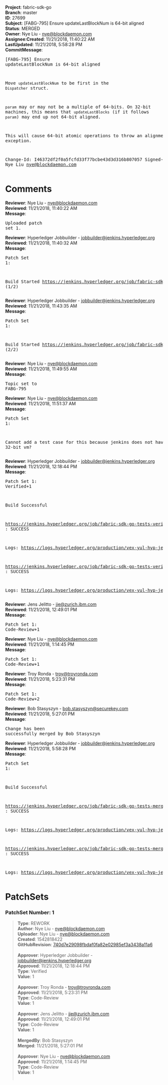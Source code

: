 <strong>Project</strong>: fabric-sdk-go</br><strong>Branch</strong>: master<br><strong>ID</strong>: 27699<br><strong>Subject</strong>: [FABG-795] Ensure updateLastBlockNum is 64-bit aligned<br><strong>Status</strong>: MERGED<br><strong>Owner</strong>: Nye Liu - nye@blockdaemon.com<br><strong>Assignee</strong>:<strong>Created</strong>: 11/21/2018, 11:40:22 AM<br><strong>LastUpdated</strong>: 11/21/2018, 5:58:28 PM<br><strong>CommitMessage</strong>:<br><pre>[FABG-795] Ensure updateLastBlockNum is 64-bit aligned

Move `updateLastBlockNum` to be first in the `Dispatcher` struct.

`param` may or may not be a multiple of 64-bits. On 32-bit machines, this means
that `updateLastBlocks` (if it follows `param`) may end up not 64-bit aligned.

This will cause 64-bit atomic operations to throw an alignment exception.

Change-Id: I46372df2f0a5fcfd33f77bcbe43d3d316b807057
Signed-off-by: Nye Liu <nye@blockdaemon.com>
</pre><h1>Comments</h1><strong>Reviewer</strong>: Nye Liu - nye@blockdaemon.com<br><strong>Reviewed</strong>: 11/21/2018, 11:40:22 AM<br><strong>Message</strong>: <pre>Uploaded patch set 1.</pre><strong>Reviewer</strong>: Hyperledger Jobbuilder - jobbuilder@jenkins.hyperledger.org<br><strong>Reviewed</strong>: 11/21/2018, 11:40:32 AM<br><strong>Message</strong>: <pre>Patch Set 1:

Build Started https://jenkins.hyperledger.org/job/fabric-sdk-go-tests-verify-s390x/4278/ (1/2)</pre><strong>Reviewer</strong>: Hyperledger Jobbuilder - jobbuilder@jenkins.hyperledger.org<br><strong>Reviewed</strong>: 11/21/2018, 11:43:35 AM<br><strong>Message</strong>: <pre>Patch Set 1:

Build Started https://jenkins.hyperledger.org/job/fabric-sdk-go-tests-verify-x86_64/4138/ (2/2)</pre><strong>Reviewer</strong>: Nye Liu - nye@blockdaemon.com<br><strong>Reviewed</strong>: 11/21/2018, 11:49:55 AM<br><strong>Message</strong>: <pre>Topic set to FABG-795</pre><strong>Reviewer</strong>: Nye Liu - nye@blockdaemon.com<br><strong>Reviewed</strong>: 11/21/2018, 11:51:37 AM<br><strong>Message</strong>: <pre>Patch Set 1:

Cannot add a test case for this because jenkins does not have a 32-bit vm?</pre><strong>Reviewer</strong>: Hyperledger Jobbuilder - jobbuilder@jenkins.hyperledger.org<br><strong>Reviewed</strong>: 11/21/2018, 12:18:44 PM<br><strong>Message</strong>: <pre>Patch Set 1: Verified+1

Build Successful 

https://jenkins.hyperledger.org/job/fabric-sdk-go-tests-verify-s390x/4278/ : SUCCESS

Logs: https://logs.hyperledger.org/production/vex-yul-hyp-jenkins-3/fabric-sdk-go-tests-verify-s390x/4278

https://jenkins.hyperledger.org/job/fabric-sdk-go-tests-verify-x86_64/4138/ : SUCCESS

Logs: https://logs.hyperledger.org/production/vex-yul-hyp-jenkins-3/fabric-sdk-go-tests-verify-x86_64/4138</pre><strong>Reviewer</strong>: Jens Jelitto - jje@zurich.ibm.com<br><strong>Reviewed</strong>: 11/21/2018, 12:49:01 PM<br><strong>Message</strong>: <pre>Patch Set 1: Code-Review+1</pre><strong>Reviewer</strong>: Nye Liu - nye@blockdaemon.com<br><strong>Reviewed</strong>: 11/21/2018, 1:14:45 PM<br><strong>Message</strong>: <pre>Patch Set 1: Code-Review+1</pre><strong>Reviewer</strong>: Troy Ronda - troy@troyronda.com<br><strong>Reviewed</strong>: 11/21/2018, 5:23:31 PM<br><strong>Message</strong>: <pre>Patch Set 1: Code-Review+2</pre><strong>Reviewer</strong>: Bob Stasyszyn - bob.stasyszyn@securekey.com<br><strong>Reviewed</strong>: 11/21/2018, 5:27:01 PM<br><strong>Message</strong>: <pre>Change has been successfully merged by Bob Stasyszyn</pre><strong>Reviewer</strong>: Hyperledger Jobbuilder - jobbuilder@jenkins.hyperledger.org<br><strong>Reviewed</strong>: 11/21/2018, 5:58:28 PM<br><strong>Message</strong>: <pre>Patch Set 1:

Build Successful 

https://jenkins.hyperledger.org/job/fabric-sdk-go-tests-merge-x86_64/941/ : SUCCESS

Logs: https://logs.hyperledger.org/production/vex-yul-hyp-jenkins-3/fabric-sdk-go-tests-merge-x86_64/941

https://jenkins.hyperledger.org/job/fabric-sdk-go-tests-merge-s390x/890/ : SUCCESS

Logs: https://logs.hyperledger.org/production/vex-yul-hyp-jenkins-3/fabric-sdk-go-tests-merge-s390x/890</pre><h1>PatchSets</h1><h3>PatchSet Number: 1</h3><blockquote><strong>Type</strong>: REWORK<br><strong>Author</strong>: Nye Liu - nye@blockdaemon.com<br><strong>Uploader</strong>: Nye Liu - nye@blockdaemon.com<br><strong>Created</strong>: 1542818422<br><strong>GitHubRevision</strong>: [740d7e29098fbdaf0fa82e02985ef3a3438a11a6](https://github.com/hyperledger/fabric-sdk-go/commit/740d7e29098fbdaf0fa82e02985ef3a3438a11a6)<br><br><strong>Approver</strong>: Hyperledger Jobbuilder - jobbuilder@jenkins.hyperledger.org<br><strong>Approved</strong>: 11/21/2018, 12:18:44 PM<br><strong>Type</strong>: Verified<br><strong>Value</strong>: 1<br><br><strong>Approver</strong>: Troy Ronda - troy@troyronda.com<br><strong>Approved</strong>: 11/21/2018, 5:23:31 PM<br><strong>Type</strong>: Code-Review<br><strong>Value</strong>: 1<br><br><strong>Approver</strong>: Jens Jelitto - jje@zurich.ibm.com<br><strong>Approved</strong>: 11/21/2018, 12:49:01 PM<br><strong>Type</strong>: Code-Review<br><strong>Value</strong>: 1<br><br><strong>MergedBy</strong>: Bob Stasyszyn<br><strong>Merged</strong>: 11/21/2018, 5:27:01 PM<br><br><strong>Approver</strong>: Nye Liu - nye@blockdaemon.com<br><strong>Approved</strong>: 11/21/2018, 1:14:45 PM<br><strong>Type</strong>: Code-Review<br><strong>Value</strong>: 1<br><br></blockquote>